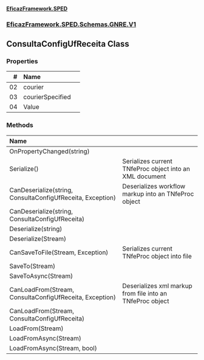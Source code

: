 #### [EficazFramework.SPED](EficazFrameworkSPED.md 'EficazFramework SPED')
### [EficazFramework.SPED.Schemas.GNRE.V1](EficazFramework.SPED.Schemas.GNRE.V1.md 'EficazFramework.SPED.Schemas.GNRE.V1')

## ConsultaConfigUfReceita Class
### Properties

| # | Name | |
| ---: | :--- | :--- |
| 02 | courier |  |
| 03 | courierSpecified |  |
| 04 | Value |  |
### Methods

| Name | |
| :--- | :--- |
| OnPropertyChanged(string) |  |
| Serialize() | Serializes current TNfeProc object into an XML document |
| CanDeserialize(string, ConsultaConfigUfReceita, Exception) | Deserializes workflow markup into an TNfeProc object |
| CanDeserialize(string, ConsultaConfigUfReceita) |  |
| Deserialize(string) |  |
| Deserialize(Stream) |  |
| CanSaveToFile(Stream, Exception) | Serializes current TNfeProc object into file |
| SaveTo(Stream) |  |
| SaveToAsync(Stream) |  |
| CanLoadFrom(Stream, ConsultaConfigUfReceita, Exception) | Deserializes xml markup from file into an TNfeProc object |
| CanLoadFrom(Stream, ConsultaConfigUfReceita) |  |
| LoadFrom(Stream) |  |
| LoadFromAsync(Stream) |  |
| LoadFromAsync(Stream, bool) |  |
